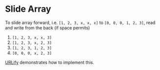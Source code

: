 # Slide Array

To slide array forward, i.e. `[1, 2, 3, x, x, x]` to `[0, 0, 0, 1, 2, 3]`, read
and write from the back (if space permits)

1. `[1, 2, 3, x, x, 3]`
2. `[1, 2, 3, x, 2, 3]`
3. `[1, 2, 3, 1, 2, 3]`
4. `[0, 0, 0, x, 2, 3]`

[URLify](../../problems/strings-arrays/cci-s1-p3/README.md) demonstrates how to
implement this.
